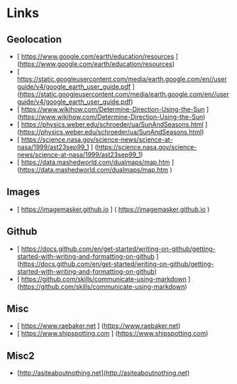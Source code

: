 # Links
<!-- __under__construction.... -->

## Geolocation

* [ https://www.google.com/earth/education/resources ]
   (https://www.google.com/earth/education/resources)
* [ https://static.googleusercontent.com/media/earth.google.com/en//userguide/v4/google_earth_user_guide.pdf ]
   (https://static.googleusercontent.com/media/earth.google.com/en//userguide/v4/google_earth_user_guide.pdf)
* [ https://www.wikihow.com/Determine-Direction-Using-the-Sun ]
   (https://www.wikihow.com/Determine-Direction-Using-the-Sun)
* [ https://physics.weber.edu/schroeder/ua/SunAndSeasons.html ]
   (https://physics.weber.edu/schroeder/ua/SunAndSeasons.html)
* [ https://science.nasa.gov/science-news/science-at-nasa/1999/ast23sep99_1 ]
    (https://science.nasa.gov/science-news/science-at-nasa/1999/ast23sep99_1)
* [ https://data.mashedworld.com/dualmaps/map.htm ]
    (https://data.mashedworld.com/dualmaps/map.htm )

## Images

* [ https://imagemasker.github.io ]
    ( https://imagemasker.github.io )
  
## Github

* [ https://docs.github.com/en/get-started/writing-on-github/getting-started-with-writing-and-formatting-on-github ]
   (https://docs.github.com/en/get-started/writing-on-github/getting-started-with-writing-and-formatting-on-github)
* [ https://github.com/skills/communicate-using-markdown ]
   (https://github.com/skills/communicate-using-markdown)
  
<!-- ## == Misc == -->
## Misc 

* [ https://www.raebaker.net ]
   (https://www.raebaker.net)
* [ https://www.shipspotting.com ]
   (https://www.shipspotting.com)
 
## Misc2

* [http://asiteaboutnothing.net](http://asiteaboutnothing.net)
